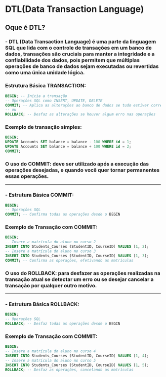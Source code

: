 # DTL(Data Transaction Language)

## Oque é DTL?
 
### - DTL (Data Transaction Language) é uma parte da linguagem SQL que lida com o controle de transações em um banco de dados, transações são cruciais para manter a integridade e a confiabilidade dos dados, pois permitem que múltiplas operações de banco de dados sejam executadas ou revertidas como uma única unidade lógica.

### Estrutura Básica TRANSACTION:
```sql
BEGIN; -- Inicia a transação
-- Operações SQL como INSERT, UPDATE, DELETE
COMMIT; -- Aplica as alterações ao banco de dados se tudo estiver correto
-- ou
ROLLBACK; -- Desfaz as alterações se houver algum erro nas operações
```
### Exemplo de transação simples:

```sql
BEGIN;
UPDATE Accounts SET balance = balance - 100 WHERE id = 1;
UPDATE Accounts SET balance = balance + 100 WHERE id = 2;
COMMIT;
```

### O uso do COMMIT: deve ser utilizado após a execução das operações desejadas, e quando você quer tornar permanentes essas operações.
___

### - Estrutura Básica COMMIT:
```sql
BEGIN;
-- Operações SQL
COMMIT; -- Confirma todas as operações desde o BEGIN
```

### Exemplo de Transação com COMMIT:
```sql
BEGIN;
-- Insere a matrícula do aluno no curso 2
INSERT INTO Students_Courses (StudentID, CourseID) VALUES (1, 2);
-- Insere a matrícula do aluno no curso 3
INSERT INTO Students_Courses (StudentID, CourseID) VALUES (1, 3);
COMMIT; -- Confirma as operações, efetivando as matrículas
```

### O uso do ROLLBACK: para desfazer as operações realizadas na transação atual se detectar um erro ou se desejar cancelar a transação por qualquer outro motivo.
___

### - Estrutura Básica ROLLBACK:
```sql
BEGIN;
-- Operações SQL
ROLLBACK; -- Desfaz todas as operações desde o BEGIN
```

### Exemplo de Transação com COMMIT:
```sql
BEGIN;
-- Insere a matrícula do aluno no curso 4
INSERT INTO Students_Courses (StudentID, CourseID) VALUES (1, 4);
-- Insere a matrícula do aluno no curso 5
INSERT INTO Students_Courses (StudentID, CourseID) VALUES (1, 5);
ROLLBACK; -- Desfaz as operações, cancelando as matrículas
```
